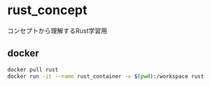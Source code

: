 # rust_concept
コンセプトから理解するRust学習用

## docker
```bash
docker pull rust
docker run -it --name rust_container -v $(pwd):/workspace rust
```
